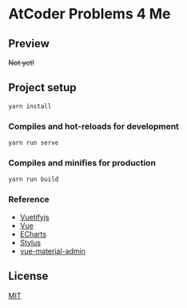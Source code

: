 
# AtCoder Problems 4 Me

## Preview

~~Not yet!~~

## Project setup
```
yarn install
```

### Compiles and hot-reloads for development
```
yarn run serve
```

### Compiles and minifies for production
```
yarn run build
```

### Reference

* [Vuetifyjs](https://vuetifyjs.com/)
* [Vue](https://vuejs.org/index.html/)
* [ECharts](http://echarts.baidu.com/option.html)
* [Stylus](http://stylus-lang.com/)
* [vue-material-admin](https://github.com/tookit/vue-material-admin)

## License

[MIT](https://github.com/tallestorange/AtCoderProblems_4_Me/blob/master/LICENSE)